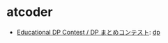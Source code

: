 # atcoder

+ [Educational DP Contest / DP まとめコンテスト](https://atcoder.jp/contests/dp): [dp](https://github.com/probabilityhill/atcoder/tree/main/dp)
